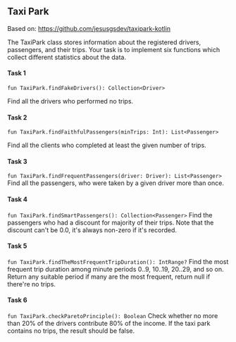 ## Taxi Park

Based on: https://github.com/jesusgsdev/taxipark-kotlin

The TaxiPark class stores information about the registered drivers, passengers, and their trips. Your task is to implement six functions which collect different statistics about the data.

#### Task 1

```fun TaxiPark.findFakeDrivers(): Collection<Driver>```

Find all the drivers who performed no trips.

#### Task 2

```fun TaxiPark.findFaithfulPassengers(minTrips: Int): List<Passenger>```

Find all the clients who completed at least the given number of trips.

#### Task 3

```fun TaxiPark.findFrequentPassengers(driver: Driver): List<Passenger>```
Find all the passengers, who were taken by a given driver more than once.

#### Task 4

```fun TaxiPark.findSmartPassengers(): Collection<Passenger>```
Find the passengers who had a discount for majority of their trips. Note that the discount can't be 0.0, it's always non-zero if it's recorded.

#### Task 5

```fun TaxiPark.findTheMostFrequentTripDuration(): IntRange?```
Find the most frequent trip duration among minute periods 0..9, 10..19, 20..29, and so on. Return any suitable period if many are the most frequent, return null if there're no trips.

#### Task 6

```fun TaxiPark.checkParetoPrinciple(): Boolean```
Check whether no more than 20% of the drivers contribute 80% of the income. If the taxi park contains no trips, the result should be false.